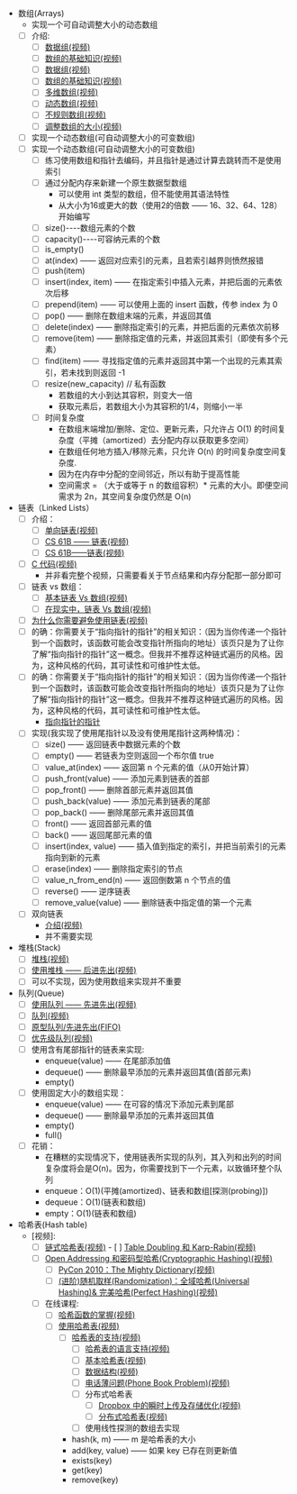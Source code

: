 * 数组(Arrays)
    * 实现一个可自动调整大小的动态数组
    - [ ] 介绍:
        - [ ] [数据组(视频)](https://www.coursera.org/learn/data-structures/lecture/OsBSF/arrays)
        - [ ] [数组的基础知识(视频)](https://www.lynda.com/Developer-Programming-Foundations-tutorials/Basic-arrays/149042/177104-4.html)
        - [ ] [数据组(视频)](https://www.coursera.org/learn/data-structures/lecture/OsBSF/arrays)
        - [ ] [数组的基础知识(视频)](https://www.lynda.com/Developer-Programming-Foundations-tutorials/Basic-arrays/149042/177104-4.html)
        - [ ] [多维数组(视频)](https://www.lynda.com/Developer-Programming-Foundations-tutorials/Multidimensional-arrays/149042/177105-4.html)
        - [ ] [动态数组(视频)](https://github.com/AquariusZ/coding-interview-university/blob/master/translations/README-cn.md#日常计划)
        - [ ] [不规则数组(视频)](https://www.lynda.com/Developer-Programming-Foundations-tutorials/Jagged-arrays/149042/177106-4.html)
        - [ ] [调整数组的大小(视频)](https://www.lynda.com/Developer-Programming-Foundations-tutorials/Resizable-arrays/149042/177108-4.html)
    - [ ] 实现一个动态数组(可自动调整大小的可变数组)
    - [ ]  实现一个动态数组(可自动调整大小的可变数组)
        - [ ] 练习使用数组和指针去编码，并且指针是通过计算去跳转而不是使用索引
        - [ ] 通过分配内存来新建一个原生数据型数组
            * 可以使用 int 类型的数组，但不能使用其语法特性
            * 从大小为16或更大的数（使用2的倍数 —— 16、32、64、128）开始编写
        - [ ] size()----数组元素的个数
        - [ ] capacity()----可容纳元素的个数
        - [ ] is_empty()
        - [ ] at(index) —— 返回对应索引的元素，且若索引越界则愤然报错
        - [ ] push(item)
        - [ ] insert(index, item) —— 在指定索引中插入元素，并把后面的元素依次后移
        - [ ] prepend(item) —— 可以使用上面的 insert 函数，传参 index 为 0
        - [ ] pop() —— 删除在数组末端的元素，并返回其值
        - [ ] delete(index) —— 删除指定索引的元素，并把后面的元素依次前移
        - [ ] remove(item) —— 删除指定值的元素，并返回其索引（即使有多个元素）
        - [ ] find(item) —— 寻找指定值的元素并返回其中第一个出现的元素其索引，若未找到则返回 -1
        - [ ] resize(new_capacity) // 私有函数
            * 若数组的大小到达其容积，则变大一倍
            * 获取元素后，若数组大小为其容积的1/4，则缩小一半
        - [ ] 时间复杂度
            * 在数组末端增加/删除、定位、更新元素，只允许占 O(1) 的时间复杂度（平摊（amortized）去分配内存以获取更多空间）
            * 在数组任何地方插入/移除元素，只允许 O(n) 的时间复杂度空间复杂度.
            * 因为在内存中分配的空间邻近，所以有助于提高性能
            * 空间需求 = （大于或等于 n 的数组容积）* 元素的大小。即便空间需求为 2n，其空间复杂度仍然是 O(n)
* 链表（Linked Lists）
    - [ ] 介绍：
        - [ ] [单向链表(视频)](https://www.coursera.org/learn/data-structures/lecture/kHhgK/singly-linked-lists)
        - [ ] [CS 61B —— 链表(视频)](https://www.youtube.com/watch?v=sJtJOtXCW_M&amp;list=PL-XXv-cvA_iAlnI-BQr9hjqADPBtujFJd&amp;index=5)
        - [ ] [CS 61B——链表(视频)](https://www.youtube.com/watch?v=sJtJOtXCW_M&amp;list=PL-XXv-cvA_iAlnI-BQr9hjqADPBtujFJd&amp;index=5)
    - [ ] [C 代码(视频)](https://www.youtube.com/watch?v=QN6FPiD0Gzo)
        * 并非看完整个视频，只需要看关于节点结果和内存分配那一部分即可
    - [ ] 链表 vs 数组：
        - [ ] [基本链表 Vs 数组(视频)](https://www.coursera.org/learn/data-structures-optimizing-performance/lecture/rjBs9/core-linked-lists-vs-arrays)
        - [ ] [在现实中，链表 Vs 数组(视频)](https://www.coursera.org/learn/data-structures-optimizing-performance/lecture/QUaUd/in-the-real-world-lists-vs-arrays)
    - [ ] [为什么你需要避免使用链表(视频)](https://www.youtube.com/watch?v=YQs6IC-vgmo)
    - [ ] 的确：你需要关于“指向指针的指针”的相关知识：（因为当你传递一个指针到一个函数时，该函数可能会改变指针所指向的地址）该页只是为了让你了解“指向指针的指针”这一概念。但我并不推荐这种链式遍历的风格。因为，这种风格的代码，其可读性和可维护性太低。
    - [ ]  的确：你需要关于“指向指针的指针”的相关知识：（因为当你传递一个指针到一个函数时，该函数可能会改变指针所指向的地址）该页只是为了让你了解“指向指针的指针”这一概念。但我并不推荐这种链式遍历的风格。因为，这种风格的代码，其可读性和可维护性太低。
        * [指向指针的指针](https://www.eskimo.com/%7Escs/cclass/int/sx8.html)
    - [ ] 实现(我实现了使用尾指针以及没有使用尾指针这两种情况)：
        - [ ] size() —— 返回链表中数据元素的个数
        - [ ] empty() —— 若链表为空则返回一个布尔值 true
        - [ ] value_at(index) —— 返回第 n 个元素的值（从0开始计算）
        - [ ] push_front(value) —— 添加元素到链表的首部
        - [ ] pop_front() —— 删除首部元素并返回其值
        - [ ] push_back(value) —— 添加元素到链表的尾部
        - [ ] pop_back() —— 删除尾部元素并返回其值
        - [ ] front() —— 返回首部元素的值
        - [ ] back() —— 返回尾部元素的值
        - [ ] insert(index, value) —— 插入值到指定的索引，并把当前索引的元素指向到新的元素
        - [ ] erase(index) —— 删除指定索引的节点
        - [ ] value_n_from_end(n) —— 返回倒数第 n 个节点的值
        - [ ] reverse() —— 逆序链表
        - [ ] remove_value(value) —— 删除链表中指定值的第一个元素
    - [ ] 双向链表
        * [介绍(视频)](https://www.coursera.org/learn/data-structures/lecture/jpGKD/doubly-linked-lists)
        * 并不需要实现
* 堆栈(Stack)
    - [ ] [堆栈(视频)](https://www.coursera.org/learn/data-structures/lecture/UdKzQ/stacks)
    - [ ] [使用堆栈 —— 后进先出(视频)](https://www.lynda.com/Developer-Programming-Foundations-tutorials/Using-stacks-last-first-out/149042/177120-4.html)
    - [ ] 可以不实现，因为使用数组来实现并不重要
* 队列(Queue)
    - [ ] [使用队列 —— 先进先出(视频)](https://www.lynda.com/Developer-Programming-Foundations-tutorials/Using-queues-first-first-out/149042/177122-4.html)
    - [ ] [队列(视频)](https://www.coursera.org/learn/data-structures/lecture/EShpq/queue)
    - [ ] [原型队列/先进先出(FIFO)](https://en.wikipedia.org/wiki/Circular_buffer)
    - [ ] [优先级队列(视频)](https://www.lynda.com/Developer-Programming-Foundations-tutorials/Priority-queues-deques/149042/177123-4.html)
    - [ ] 使用含有尾部指针的链表来实现:
        * enqueue(value) —— 在尾部添加值
        * dequeue() —— 删除最早添加的元素并返回其值(首部元素)
        * empty()
    - [ ] 使用固定大小的数组实现：
        * enqueue(value) —— 在可容的情况下添加元素到尾部
        * dequeue() —— 删除最早添加的元素并返回其值
        * empty()
        * full()
    - [ ] 花销：
        * 在糟糕的实现情况下，使用链表所实现的队列，其入列和出列的时间复杂度将会是O(n)。因为，你需要找到下一个元素，以致循环整个队列
        * enqueue：O(1)(平摊(amortized)、链表和数组[探测(probing)])
        * dequeue：O(1)(链表和数组)
        * empty：O(1)(链表和数组)

* 哈希表(Hash table)
  - [视频]:
       - [ ] [链式哈希表(视频)](https://www.youtube.com/watch?v=0M_kIqhwbFo&amp;list=PLUl4u3cNGP61Oq3tWYp6V_F-5jb5L2iHb&amp;index=8)
        - [ ] [Table Doubling 和 Karp-Rabin(视频)](https://www.youtube.com/watchv=BRO7mVIFt08&amp;index=9&amp;list=PLUl4u3cNGP61Oq3tWYp6V_F-5jb5L2iHb)
    - [ ] [Open Addressing 和密码型哈希(Cryptographic Hashing)(视频)](https://www.youtube.com/watch?v=rvdJDijO2Ro&amp;index=10&amp;list=PLUl4u3cNGP61Oq3tWYp6V_F-5jb5L2iHb)
      - [ ] [PyCon 2010：The Mighty Dictionary(视频)](https://www.youtube.com/watch?v=C4Kc8xzcA68)
      - [ ] [(进阶)随机取样(Randomization)：全域哈希(Universal Hashing)&amp; 完美哈希(Perfect Hashing)(视频)](https://www.youtube.com/watch?v=z0lJ2k0sl1g&amp;list=PLUl4u3cNGP6317WaSNfmCvGym2ucw3oGp&amp;index=11)
     - [ ] 在线课程:
    	- [ ] [哈希函数的掌握(视频)](https://www.lynda.com/Developer-Programming-Foundations-tutorials/Understanding-hash-functions/149042/177126-4.html)
       - [ ] [使用哈希表(视频)](https://www.lynda.com/Developer-Programming-Foundations-tutorials/Using-hash-tables/149042/177127-4.html)
          - [ ] [哈希表的支持(视频)](https://www.lynda.com/Developer-Programming-Foundations-tutorials/Supporting-hashing/149042/177128-4.html)
            - [ ] [哈希表的语言支持(视频)](https://www.lynda.com/Developer-Programming-Foundations-tutorials/Language-support-hash-tables/149042/177129-4.html)
            - [ ] [基本哈希表(视频)](https://www.coursera.org/learn/data-structures-optimizing-performance/lecture/m7UuP/core-hash-tables)
            - [ ] [数据结构(视频)](https://www.coursera.org/learn/data-structures/home/week/3)
            - [ ] [电话薄问题(Phone Book Problem)(视频)](https://www.coursera.org/learn/data-structures/lecture/NYZZP/phone-book-problem)
            - [ ] 分布式哈希表
              - [ ] [Dropbox 中的瞬时上传及存储优化(视频)](https://www.coursera.org/learn/data-structures/lecture/DvaIb/instant-uploads-and-storage-optimization-in-dropbox)
              - [ ] [分布式哈希表(视频)](https://www.coursera.org/learn/data-structures/lecture/tvH8H/distributed-hash-tables)
            - [ ] 使用线性探测的数组去实现
          * hash(k, m) —— m 是哈希表的大小
          * add(key, value) —— 如果 key 已存在则更新值
          * exists(key)
          * get(key)
          * remove(key)







